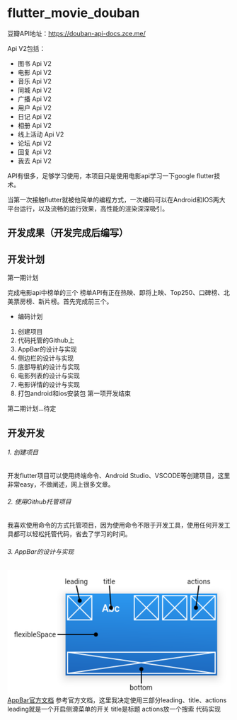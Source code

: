 # flutter_movie_douban
豆瓣API地址：https://douban-api-docs.zce.me/

Api V2包括：

* 图书 Api V2
* 电影 Api V2
* 音乐 Api V2
* 同城 Api V2
* 广播 Api V2
* 用户 Api V2
* 日记 Api V2
* 相册 Api V2
* 线上活动 Api V2
* 论坛 Api V2
* 回复 Api V2
* 我去 Api V2

API有很多，足够学习使用，本项目只是使用电影api学习一下google flutter技术。

当第一次接触flutter就被他简单的编程方式，一次编码可以在Android和IOS两大平台运行，以及流畅的运行效果，高性能的渲染深深吸引。

## 开发成果（开发完成后编写）

## 开发计划
第一期计划

完成电影api中榜单的三个
榜单API有正在热映、即将上映、Top250、口碑榜、北美票房榜、新片榜。首先完成前三个。

* 编码计划

1. 创建项目
2. 代码托管的Github上
3. AppBar的设计与实现
4. 侧边栏的设计与实现
5. 底部导航的设计与实现
6. 电影列表的设计与实现
7. 电影详情的设计与实现
8. 打包android和ios安装包
第一项开发结束

第二期计划...待定

## 开发开发
###### 1. 创建项目
开发flutter项目可以使用终端命令、Android Studio、VSCODE等创建项目，这里非常easy，不做阐述，网上很多文章。
###### 2. 使用Github托管项目
我喜欢使用命令的方式托管项目，因为使用命令不限于开发工具，使用任何开发工具都可以轻松托管代码，省去了学习的时间。
###### 3. AppBar的设计与实现
![AppBar官方设计](./assert/appBar.png)
[AppBar官方文档](https://api.flutter.dev/flutter/material/AppBar-class.html)
参考官方文档，这里我决定使用三部分leading、title、actions
leading就是一个开启侧滑菜单的开关
title是标题
actions放一个搜索
代码实现
~~~

~~~